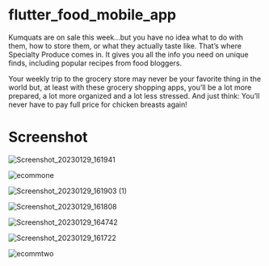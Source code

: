 # flutter_food_mobile_app

Kumquats are on sale this week…but you have no idea what to do with them, how to store them, or what they actually taste like. That’s where Specialty Produce comes in. It gives you all the info you need on unique finds, including popular recipes from food bloggers.

Your weekly trip to the grocery store may never be your favorite thing in the world but, at least with these grocery shopping apps, you’ll be a lot more prepared, a lot more organized and a lot less stressed. And just think: You’ll never have to pay full price for chicken breasts again!

# Screenshot

![Screenshot_20230129_161941](https://user-images.githubusercontent.com/53622073/217606484-fd6a8649-e291-4db3-9fc5-6835bff75935.jpg)

![ecommone](https://user-images.githubusercontent.com/53622073/217606524-062ef392-dc84-4fe4-ac2b-169736f9698a.jpg)

![Screenshot_20230129_161903 (1)](https://user-images.githubusercontent.com/53622073/217606559-a5f39a38-dc62-4164-bc50-0ae9f80e2bd8.jpg)

![Screenshot_20230129_161808](https://user-images.githubusercontent.com/53622073/217606591-9d8f3f40-ce58-4773-b346-cbcc7e973de5.jpg)

![Screenshot_20230129_164742](https://user-images.githubusercontent.com/53622073/217606620-3e11016a-ff7d-4c91-81a6-bb214aa801ab.jpg)

![Screenshot_20230129_161722](https://user-images.githubusercontent.com/53622073/217606644-8c2a3961-5915-454f-b343-4a83a26bee1f.jpg)

![ecommtwo](https://user-images.githubusercontent.com/53622073/217606666-8b18398b-d5db-4d23-b722-3b34678a30bc.jpg)
